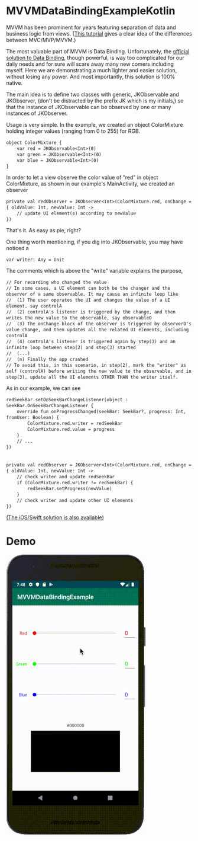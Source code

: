 # MVVMDataBindingExampleKotlin

MVVM has been prominent for years featuring separation of data and business logic from views. ([This tutorial](https://www.raywenderlich.com/636803-mvvm-and-databinding-android-design-patterns) gives a clear idea of the differences between MVC/MVP/MVVM.)

The most valuable part of MVVM is Data Binding. Unfortunately, the [official solution to Data Binding](https://developer.android.com/topic/libraries/data-binding), though powerful, is way too complicated for our daily needs and for sure will scare away many new comers including myself. Here we are demonstrating a much lighter and easier solution, without losing any power. And most importantly, this solution is 100% native.

The main idea is to define two classes with generic, JKObservable<T> and JKObserver<T>, (don't be distracted by the prefix JK which is my initials,) so that the instance of JKObservable can be observed by one or many instances of JKObserver.

Usage is very simple. In the example, we created an object ColorMixture holding integer values (ranging from 0 to 255) for RGB.

    object ColorMixture {
        var red = JKObservable<Int>(0)
        var green = JKObservable<Int>(0)
        var blue = JKObservable<Int>(0)
    }

In order to let a view observe the color value of "red" in object ColorMixture, as shown in our example's MainActivity, we created an observer

    private val redObserver = JKObserver<Int>(ColorMixture.red, onChange = { oldValue: Int, newValue: Int ->
        // update UI element(s) according to newValue
    })

That's it. As easy as pie, right?

One thing worth mentioning, if you dig into JKObservable, you may have noticed a

    var writer: Any = Unit

The comments which is above the "write" variable explains the purpose,

    // For recording who changed the value
    // In some cases, a UI element can both be the changer and the observer of a same observable. It may cause an infinite loop like
    //  (1) The user operates the UI and changes the value of a UI element, say controlA
    //  (2) controlA's listener is triggered by the change, and then writes the new value to the observable, say observableO
    //  (3) The onChange block of the observer is triggered by observerO's value change, and then updates all the related UI elements, including controlA
    //  (4) controlA's listener is triggered again by step(3) and an infinite loop between step(2) and step(3) started
    //  (...)
    //  (n) Finally the app crashed
    // To avoid this, in this scenario, in step(2), mark the "writer" as self (controlA) before writing the new value to the observable, and in step(3), update all the UI elements OTHER THAN the writer itself.

As in our example, we can see

    redSeekBar.setOnSeekBarChangeListener(object : SeekBar.OnSeekBarChangeListener {
        override fun onProgressChanged(seekBar: SeekBar?, progress: Int, fromUser: Boolean) {
            ColorMixture.red.writer = redSeekBar
            ColorMixture.red.value = progress
        }
        // ...
    })


    private val redObserver = JKObserver<Int>(ColorMixture.red, onChange = { oldValue: Int, newValue: Int ->
        // check writer and update redSeekBar
        if (ColorMixture.red.writer != redSeekBar) {
            redSeekBar.setProgress(newValue)
        }
        // check writer and update other UI elements
    })

[(The iOS/Swift solution is also available)](https://github.com/zjkuang/MVVMDataBindingExampleSwift)

# Demo
![](https://github.com/zjkuang/MVVMDataBindingExampleKotlin/blob/master/MVVMDataBindingExampleKotlin.gif)
